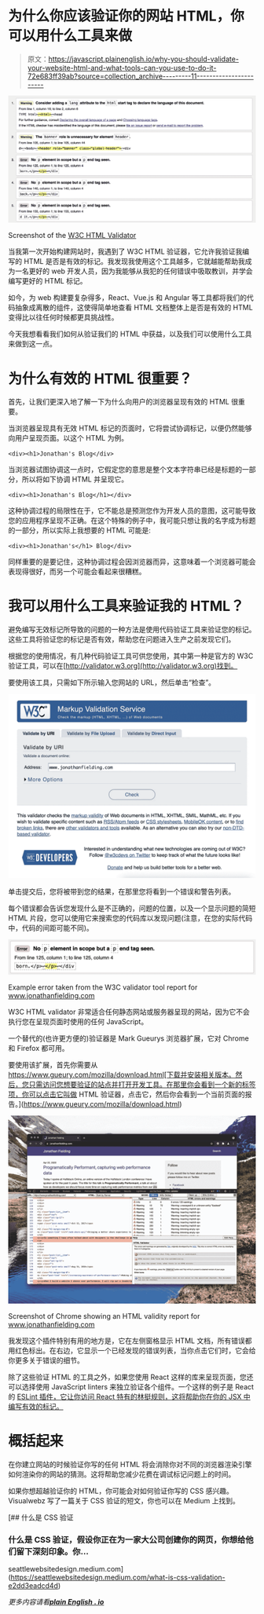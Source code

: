 # 为什么你应该验证你的网站 HTML，你可以用什么工具来做

> 原文：<https://javascript.plainenglish.io/why-you-should-validate-your-website-html-and-what-tools-can-you-use-to-do-it-72e683ff39ab?source=collection_archive---------11----------------------->

![](img/18f1901389d3e7b21459c9af99fbd1bf.png)

Screenshot of the [W3C HTML Validator](https://validator.w3.org/nu/?doc=https%3A%2F%2Fwww.jonathanfielding.com%2F)

当我第一次开始构建网站时，我遇到了 W3C HTML 验证器，它允许我验证我编写的 HTML 是否是有效的标记。我发现我使用这个工具越多，它就越能帮助我成为一名更好的 web 开发人员，因为我能够从我犯的任何错误中吸取教训，并学会编写更好的 HTML 标记。

如今，为 web 构建要复杂得多，React、Vue.js 和 Angular 等工具都将我们的代码抽象成离散的组件，这使得简单地查看 HTML 文档整体上是否是有效的 HTML 变得比以往任何时候都更具挑战性。

今天我想看看我们如何从验证我们的 HTML 中获益，以及我们可以使用什么工具来做到这一点。

# 为什么有效的 HTML 很重要？

首先，让我们更深入地了解一下为什么向用户的浏览器呈现有效的 HTML 很重要。

当浏览器呈现具有无效 HTML 标记的页面时，它将尝试协调标记，以便仍然能够向用户呈现页面。以这个 HTML 为例。

```
<div><h1>Jonathan's Blog</div>
```

当浏览器试图协调这一点时，它假定您的意思是整个文本字符串已经是标题的一部分，所以将如下协调 HTML 并呈现它。

```
<div><h1>Jonathan's Blog</h1></div>
```

这种协调过程的局限性在于，它不能总是预测您作为开发人员的意图，这可能导致您的应用程序呈现不正确。在这个特殊的例子中，我可能只想让我的名字成为标题的一部分，所以实际上我想要的 HTML 可能是:

```
<div><h1>Jonathan's</h1> Blog</div>
```

同样重要的是要记住，这种协调过程会因浏览器而异，这意味着一个浏览器可能会表现得很好，而另一个可能会看起来很糟糕。

# 我可以用什么工具来验证我的 HTML？

避免编写无效标记所导致的问题的一种方法是使用代码验证工具来验证您的标记。这些工具将验证您的标记是否有效，帮助您在问题进入生产之前发现它们。

根据您的使用情况，有几种代码验证工具可供您使用，其中第一种是官方的 W3C 验证工具，可以在[http://validator.w3.org](http://validator.w3.org)找到。

要使用该工具，只需如下所示输入您网站的 URL，然后单击“检查”。

![](img/1bc6e69a3e80c6620a2de033b6f9e972.png)

单击提交后，您将被带到您的结果，在那里您将看到一个错误和警告列表。

每个错误都会告诉您发现什么是不正确的，问题的位置，以及一个显示问题的简短 HTML 片段，您可以使用它来搜索您的代码库以发现问题(注意，在您的实际代码中，代码的间距可能不同)。

![](img/70f515d30f39d7ea1bb71448b62c0a2a.png)

Example error taken from the W3C validator tool report for www.jonathanfielding.com

W3C HTML validator 非常适合任何静态网站或服务器呈现的网站，因为它不会执行您在呈现页面时使用的任何 JavaScript。

一个替代的(也许更方便的)验证器是 Mark Gueurys 浏览器扩展，它对 Chrome 和 Firefox 都可用。

要使用该扩展，首先你需要从 https://www.gueury.com/mozilla/download.html[下载并安装相关版本。然后，您只需访问您想要验证的站点并打开开发工具。在那里你会看到一个新的标签项，你可以点击它叫做 HTML 验证器，点击它，然后你会看到一个当前页面的报告。](https://www.gueury.com/mozilla/download.html)

![](img/1e50c88793e1f04f4656449643b02a03.png)

Screenshot of Chrome showing an HTML validity report for www.jonathanfielding.com

我发现这个插件特别有用的地方是，它在左侧窗格显示 HTML 文档，所有错误都用红色标出。在右边，它显示一个已经发现的错误列表，当你点击它们时，它会给你更多关于错误的细节。

除了这些验证 HTML 的工具之外，如果您使用 React 这样的库来呈现页面，您还可以选择使用 JavaScript linters 来独立验证各个组件。一个这样的例子是 React 的 [ESLint 插件，它让你访问 React 特有的林挺规则，这将帮助你在你的 JSX 中编写有效的标记。](https://github.com/yannickcr/eslint-plugin-react)

# 概括起来

在你建立网站的时候验证你写的任何 HTML 将会消除你对不同的浏览器渲染引擎如何渲染你的网站的猜测。这将帮助您减少花费在调试标记问题上的时间。

如果你想超越验证你的 HTML，你可能会对如何验证你写的 CSS 感兴趣。Visualwebz 写了一篇关于 CSS 验证的短文，你也可以在 Medium 上找到。

 [## 什么是 CSS 验证

### 什么是 CSS 验证，假设你正在为一家大公司创建你的网页，你想给他们留下深刻印象。你…

seattlewebsitedesign.medium.com](https://seattlewebsitedesign.medium.com/what-is-css-validation-e2dd3eadcd4d) 

*更多内容请看*[***plain English . io***](http://plainenglish.io)